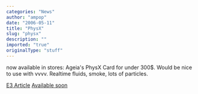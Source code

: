 ```yaml
---
categories: "News"
author: "ampop"
date: "2006-05-11"
title: "PhysX"
slug: "physx"
description: ""
imported: "true"
originalType: "stuff"
---
```



now available in stores: Ageia's PhysX Card for under 300$. Would be nice  to use with vvvv. Realtime fluids, smoke, lots of particles.

[E3 Article](http://www.e3insider.com/blog/?articleID=RML2Z0I3DA)
[Available soon](http://www.bestbuy.com/site/olspage.jsp?skuId=7739183&type=product&id=1140392802450)